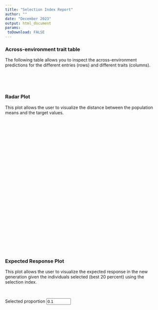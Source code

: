 ```yaml
---
title: "Selection Index Report"
author: ""
date: "December 2023"
output: html_document
params:
 toDownload: FALSE
---
```








### Across-environment trait table

The following table allows you to inspect the across-environment predictions for the different entries (rows) and different traits (columns).

<p>&nbsp;</p>

<!--html_preserve--><div class="datatables html-widget html-widget-output shiny-report-size html-fill-item" id="indexDesireApp_1-out4bbb562a68050837" style="width:100%;height:auto;"></div><!--/html_preserve-->

<p>&nbsp;</p>

### Radar Plot

This plot allows the user to visualize the distance between the population means and the target values.

<p>&nbsp;</p>

<!--html_preserve--><div class="plotly html-widget html-widget-output shiny-report-size shiny-report-theme html-fill-item" id="indexDesireApp_1-out276aee98e719d4fa" style="width:100%;height:400px;"></div><!--/html_preserve-->


### Expected Response Plot

This plot allows the user to visualize the expected response in the new generation given the individuals selected (best 20 percent) using the selection index.

<p>&nbsp;</p>

<!--html_preserve--><div class="form-group shiny-input-container">
<label class="control-label" id="indexDesireApp_1-proportionTrait-label" for="indexDesireApp_1-proportionTrait">Selected proportion</label>
<input id="indexDesireApp_1-proportionTrait" type="number" class="shiny-input-number form-control" value="0.1" min="0.001" max="1" step="0.05"/>
</div><!--/html_preserve-->

<!--html_preserve--><div class="plotly html-widget html-widget-output shiny-report-size shiny-report-theme html-fill-item" id="indexDesireApp_1-outf1e95c3f113477b3" style="width:100%;height:400px;"></div><!--/html_preserve-->

